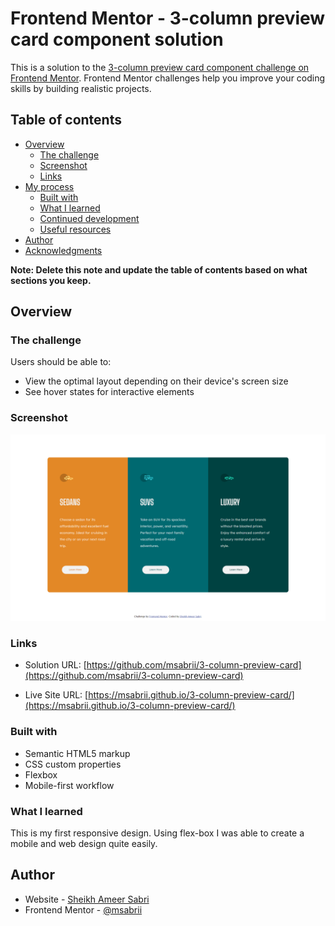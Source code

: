 # Frontend Mentor - 3-column preview card component solution

This is a solution to the [3-column preview card component challenge on Frontend Mentor](https://www.frontendmentor.io/challenges/3column-preview-card-component-pH92eAR2-). Frontend Mentor challenges help you improve your coding skills by building realistic projects.

## Table of contents

- [Overview](#overview)
  - [The challenge](#the-challenge)
  - [Screenshot](#screenshot)
  - [Links](#links)
- [My process](#my-process)
  - [Built with](#built-with)
  - [What I learned](#what-i-learned)
  - [Continued development](#continued-development)
  - [Useful resources](#useful-resources)
- [Author](#author)
- [Acknowledgments](#acknowledgments)

**Note: Delete this note and update the table of contents based on what sections you keep.**

## Overview

### The challenge

Users should be able to:

- View the optimal layout depending on their device's screen size
- See hover states for interactive elements

### Screenshot

![](./screenshot.png)

### Links

- Solution URL: [https://github.com/msabrii/3-column-preview-card](https://github.com/msabrii/3-column-preview-card)

- Live Site URL: [https://msabrii.github.io/3-column-preview-card/](https://msabrii.github.io/3-column-preview-card/)

### Built with

- Semantic HTML5 markup
- CSS custom properties
- Flexbox
- Mobile-first workflow

### What I learned

This is my first responsive design. Using flex-box I was able to create a mobile and web design quite easily.

## Author

- Website - [Sheikh Ameer Sabri](https://www.ameersabri.me)
- Frontend Mentor - [@msabrii](https://www.frontendmentor.io/profile/msabrii)
